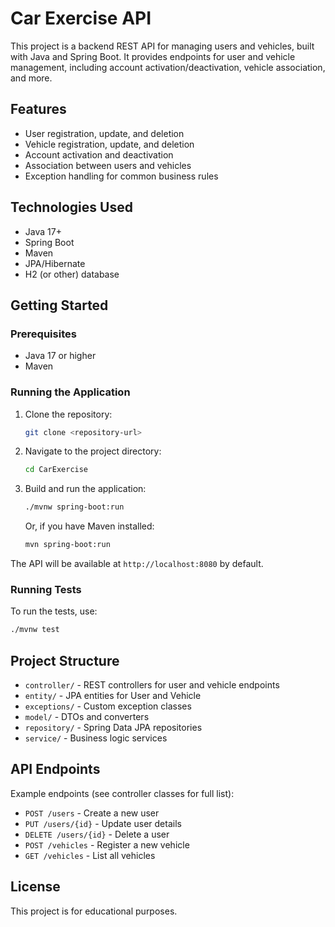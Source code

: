 # Car Exercise API

This project is a backend REST API for managing users and vehicles, built with Java and Spring Boot. It provides endpoints for user and vehicle management, including account activation/deactivation, vehicle association, and more.

## Features
- User registration, update, and deletion
- Vehicle registration, update, and deletion
- Account activation and deactivation
- Association between users and vehicles
- Exception handling for common business rules

## Technologies Used
- Java 17+
- Spring Boot
- Maven
- JPA/Hibernate
- H2 (or other) database

## Getting Started

### Prerequisites
- Java 17 or higher
- Maven

### Running the Application
1. Clone the repository:
   ```bash
   git clone <repository-url>
   ```
2. Navigate to the project directory:
   ```bash
   cd CarExercise
   ```
3. Build and run the application:
   ```bash
   ./mvnw spring-boot:run
   ```
   Or, if you have Maven installed:
   ```bash
   mvn spring-boot:run
   ```

The API will be available at `http://localhost:8080` by default.

### Running Tests
To run the tests, use:
```bash
./mvnw test
```

## Project Structure
- `controller/` - REST controllers for user and vehicle endpoints
- `entity/` - JPA entities for User and Vehicle
- `exceptions/` - Custom exception classes
- `model/` - DTOs and converters
- `repository/` - Spring Data JPA repositories
- `service/` - Business logic services

## API Endpoints
Example endpoints (see controller classes for full list):
- `POST /users` - Create a new user
- `PUT /users/{id}` - Update user details
- `DELETE /users/{id}` - Delete a user
- `POST /vehicles` - Register a new vehicle
- `GET /vehicles` - List all vehicles

## License
This project is for educational purposes.

